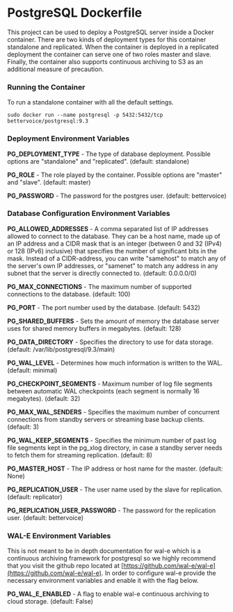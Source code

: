 PostgreSQL Dockerfile
==================

This project can be used to deploy a PostgreSQL server inside a Docker container. There are two kinds of deployment types for this container standalone and replicated. When the container is deployed in a replicated deployment the container can serve one of two roles master and slave. Finally, the container also supports continuous archiving to S3 as an additional measure of precaution.

### Running the Container

To run a standalone container with all the default settings.

```sudo docker run --name postgresql -p 5432:5432/tcp bettervoice/postgresql:9.3```

### Deployment Environment Variables

**PG_DEPLOYMENT_TYPE** - The type of database deployment. Possible options are "standalone" and "replicated". (default: standalone)

**PG_ROLE** - The role played by the container. Possible options are "master" and "slave". (default: master)

**PG_PASSWORD** - The password for the postgres user. (default: bettervoice)

### Database Configuration Environment Variables

**PG_ALLOWED_ADDRESSES** - A comma separated list of IP addresses allowed to connect to the database. They can be a host name, made up of an IP address and a CIDR mask that is an integer (between 0 and 32 (IPv4) or 128 (IPv6) inclusive) that specifies the number of significant bits in the mask. Instead of a CIDR-address, you can write "samehost" to match any of the server's own IP addresses, or "samenet" to match any address in any subnet that the server is directly connected to. (default: 0.0.0.0/0)

**PG_MAX_CONNECTIONS** - The maximum number of supported connections to the database. (default: 100)

**PG_PORT** - The port number used by the database. (default: 5432)

**PG_SHARED_BUFFERS** - Sets the amount of memory the database server uses for shared memory buffers in megabytes. (default: 128)

**PG_DATA_DIRECTORY** - Specifies the directory to use for data storage. (default: /var/lib/postgresql/9.3/main)

**PG_WAL_LEVEL** - Determines how much information is written to the WAL. (default: minimal)

**PG_CHECKPOINT_SEGMENTS** - Maximum number of log file segments between automatic WAL checkpoints (each segment is normally 16 megabytes). (default: 32)

**PG_MAX_WAL_SENDERS** - Specifies the maximum number of concurrent connections from standby servers or streaming base backup clients. (default: 3)

**PG_WAL_KEEP_SEGMENTS** - Specifies the minimum number of past log file segments kept in the pg_xlog directory, in case a standby server needs to fetch them for streaming replication. (default: 8)

**PG_MASTER_HOST** - The IP address or host name for the master. (default: None)

**PG_REPLICATION_USER** - The user name used by the slave for replication. (default: replicator)

**PG_REPLICATION_USER_PASSWORD** - The password for the replication user. (default: bettervoice)

### WAL-E Environment Variables

This is not meant to be in depth documentation for wal-e which is a continuous archiving framework for postgresql so we highly recommend that you visit the github repo located at [https://github.com/wal-e/wal-e](https://github.com/wal-e/wal-e). In order to configure wal-e provide the necessary environment variables and enable it with the flag below.

**PG_WAL_E_ENABLED** - A flag to enable wal-e continuous archiving to cloud storage. (default: False)